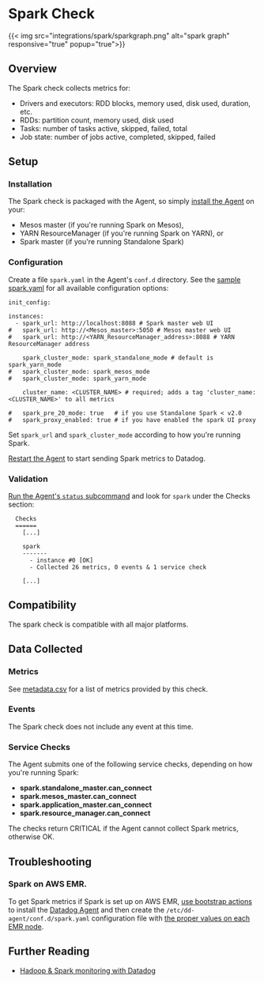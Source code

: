 # Spark Check
{{< img src="integrations/spark/sparkgraph.png" alt="spark graph" responsive="true" popup="true">}}
## Overview

The Spark check collects metrics for:

- Drivers and executors: RDD blocks, memory used, disk used, duration, etc.
- RDDs: partition count, memory used, disk used
- Tasks: number of tasks active, skipped, failed, total
- Job state: number of jobs active, completed, skipped, failed

## Setup
### Installation

The Spark check is packaged with the Agent, so simply [install the Agent][1] on your:

- Mesos master (if you're running Spark on Mesos),
- YARN ResourceManager (if you're running Spark on YARN), or
- Spark master (if you're running Standalone Spark)

### Configuration

Create a file `spark.yaml` in the Agent's `conf.d` directory. See the [sample spark.yaml][2] for all available configuration options:

```
init_config:

instances:
  - spark_url: http://localhost:8088 # Spark master web UI
#   spark_url: http://<Mesos_master>:5050 # Mesos master web UI
#   spark_url: http://<YARN_ResourceManager_address>:8088 # YARN ResourceManager address

    spark_cluster_mode: spark_standalone_mode # default is spark_yarn_mode
#   spark_cluster_mode: spark_mesos_mode
#   spark_cluster_mode: spark_yarn_mode

    cluster_name: <CLUSTER_NAME> # required; adds a tag 'cluster_name:<CLUSTER_NAME>' to all metrics

#   spark_pre_20_mode: true   # if you use Standalone Spark < v2.0
#   spark_proxy_enabled: true # if you have enabled the spark UI proxy
```

Set `spark_url` and `spark_cluster_mode` according to how you're running Spark.

[Restart the Agent][3] to start sending Spark metrics to Datadog.

### Validation

[Run the Agent's `status` subcommand][4] and look for `spark` under the Checks section:

```
  Checks
  ======
    [...]

    spark
    -------
      - instance #0 [OK]
      - Collected 26 metrics, 0 events & 1 service check

    [...]
```

## Compatibility

The spark check is compatible with all major platforms.

## Data Collected
### Metrics
See [metadata.csv][5] for a list of metrics provided by this check.

### Events
The Spark check does not include any event at this time.

### Service Checks
The Agent submits one of the following service checks, depending on how you're running Spark:

- **spark.standalone_master.can_connect**
- **spark.mesos_master.can_connect**
- **spark.application_master.can_connect**
- **spark.resource_manager.can_connect**

The checks return CRITICAL if the Agent cannot collect Spark metrics, otherwise OK.

## Troubleshooting
### Spark on AWS EMR.

To get Spark metrics if Spark is set up on AWS EMR, [use bootstrap actions][6] to install the [Datadog Agent][7] and then create the `/etc/dd-agent/conf.d/spark.yaml` configuration file with [the proper values on each EMR node][8].

## Further Reading

* [Hadoop & Spark monitoring with Datadog][9]


[1]: https://app.datadoghq.com/account/settings#agent
[2]: https://github.com/DataDog/integrations-core/blob/master/spark/conf.yaml.example
[3]: https://docs.datadoghq.com/agent/faq/agent-commands/#start-stop-restart-the-agent
[4]: https://docs.datadoghq.com/agent/faq/agent-commands/#agent-status-and-information
[5]: https://github.com/DataDog/integrations-core/blob/master/spark/metadata.csv
[6]: https://docs.aws.amazon.com/emr/latest/ManagementGuide/emr-plan-bootstrap.html
[7]: https://docs.datadoghq.com/agent/
[8]: https://docs.aws.amazon.com/emr/latest/ManagementGuide/emr-connect-master-node-ssh.html
[9]: https://www.datadoghq.com/blog/monitoring-spark/

